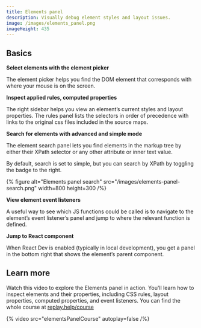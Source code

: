 ```yaml
---
title: Elements panel
description: Visually debug element styles and layout issues.
image: /images/elements_panel.png
imageHeight: 435
---
```


## Basics

**Select elements with the element picker**

The element picker helps you find the DOM element that corresponds with where your mouse is on the screen.

**Inspect applied rules, computed properties**

The right sidebar helps you view an element’s current styles and layout properties. The rules panel lists the selectors in order of precedence with links to the original css files included in the source maps.

**Search for elements with advanced and simple mode**

The element search panel lets you find elements in the markup tree by either their XPath selector or any other attribute or inner text value.

By default, search is set to simple, but you can search by XPath by toggling the badge to the right.

{% figure
  alt="Elements panel search"
  src="/images/elements-panel-search.png"
  width=800
  height=300
/%}

**View element event listeners**

A useful way to see which JS functions could be called is to navigate to the element’s event listener’s panel and jump to where the relevant function is defined.

**Jump to React component**

When React Dev is enabled (typically in local development), you get a panel in the bottom right that shows the element’s parent component.

## Learn more

Watch this video to explore the Elements panel in action. You'll learn how to inspect elements and their properties, including CSS rules, layout properties, computed properties, and event listeners. You can find the whole course at [replay.help/course](https://replay.help/course)

{% video src="elementsPanelCourse" autoplay=false /%}
